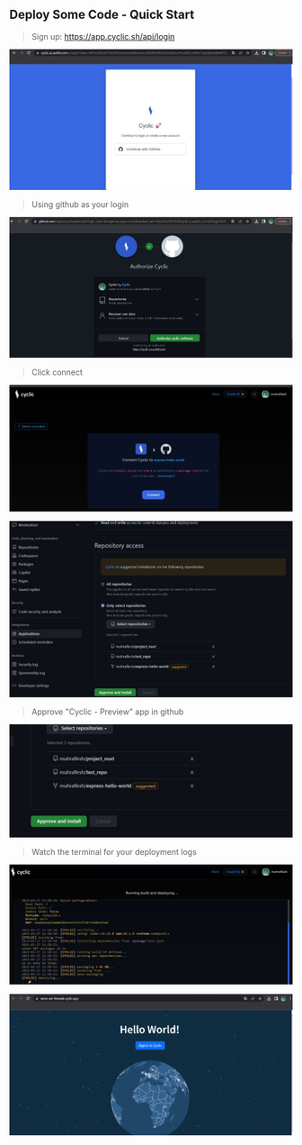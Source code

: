 
Deploy Some Code - Quick Start
----------
> Sign up: https://app.cyclic.sh/api/login

![1](diy-1.jpg)

> Using github as your login

![2](diy-2.jpg)

> Click connect

![3](quick-1.jpg)

![4](quick-2.jpg)

> Approve "Cyclic - Preview" app in github

![5](quick-3.jpg)

> Watch the terminal for your deployment logs

![6](quick-4.jpg)

![7](quick-5.jpg)
